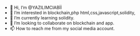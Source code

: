 - 👋 Hi, I’m @YAZILIMCIABİİ
- 👀 I’m interested in blockchain,php html,css,javascript,solidity,
- 🌱 I’m currently learning solidity.
- 💞️ I’m looking to collaborate on blockchain and app.
- 📫 How to reach me from my social media account.


